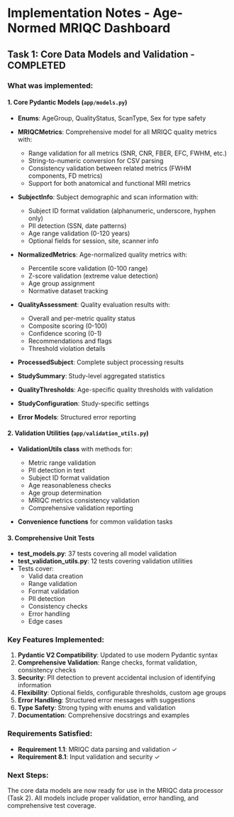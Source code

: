 # Implementation Notes - Age-Normed MRIQC Dashboard

## Task 1: Core Data Models and Validation - COMPLETED

### What was implemented:

#### 1. Core Pydantic Models (`app/models.py`)
- **Enums**: AgeGroup, QualityStatus, ScanType, Sex for type safety
- **MRIQCMetrics**: Comprehensive model for all MRIQC quality metrics with:
  - Range validation for all metrics (SNR, CNR, FBER, EFC, FWHM, etc.)
  - String-to-numeric conversion for CSV parsing
  - Consistency validation between related metrics (FWHM components, FD metrics)
  - Support for both anatomical and functional MRI metrics

- **SubjectInfo**: Subject demographic and scan information with:
  - Subject ID format validation (alphanumeric, underscore, hyphen only)
  - PII detection (SSN, date patterns)
  - Age range validation (0-120 years)
  - Optional fields for session, site, scanner info

- **NormalizedMetrics**: Age-normalized quality metrics with:
  - Percentile score validation (0-100 range)
  - Z-score validation (extreme value detection)
  - Age group assignment
  - Normative dataset tracking

- **QualityAssessment**: Quality evaluation results with:
  - Overall and per-metric quality status
  - Composite scoring (0-100)
  - Confidence scoring (0-1)
  - Recommendations and flags
  - Threshold violation details

- **ProcessedSubject**: Complete subject processing results
- **StudySummary**: Study-level aggregated statistics
- **QualityThresholds**: Age-specific quality thresholds with validation
- **StudyConfiguration**: Study-specific settings
- **Error Models**: Structured error reporting

#### 2. Validation Utilities (`app/validation_utils.py`)
- **ValidationUtils class** with methods for:
  - Metric range validation
  - PII detection in text
  - Subject ID format validation
  - Age reasonableness checks
  - Age group determination
  - MRIQC metrics consistency validation
  - Comprehensive validation reporting

- **Convenience functions** for common validation tasks

#### 3. Comprehensive Unit Tests
- **test_models.py**: 37 tests covering all model validation
- **test_validation_utils.py**: 12 tests covering validation utilities
- Tests cover:
  - Valid data creation
  - Range validation
  - Format validation
  - PII detection
  - Consistency checks
  - Error handling
  - Edge cases

### Key Features Implemented:

1. **Pydantic V2 Compatibility**: Updated to use modern Pydantic syntax
2. **Comprehensive Validation**: Range checks, format validation, consistency checks
3. **Security**: PII detection to prevent accidental inclusion of identifying information
4. **Flexibility**: Optional fields, configurable thresholds, custom age groups
5. **Error Handling**: Structured error messages with suggestions
6. **Type Safety**: Strong typing with enums and validation
7. **Documentation**: Comprehensive docstrings and examples

### Requirements Satisfied:

- **Requirement 1.1**: MRIQC data parsing and validation ✓
- **Requirement 8.1**: Input validation and security ✓

### Next Steps:
The core data models are now ready for use in the MRIQC data processor (Task 2). All models include proper validation, error handling, and comprehensive test coverage.